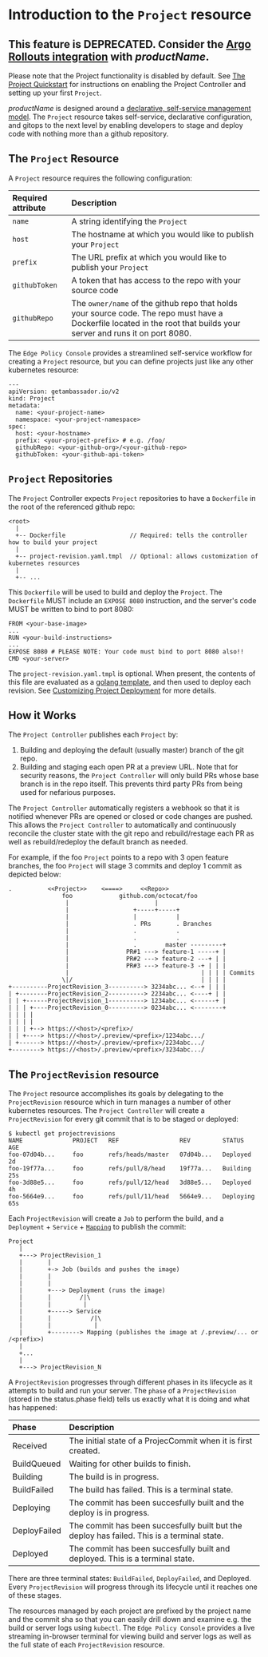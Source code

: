 # Introduction to the `Project` resource

## This feature is DEPRECATED. Consider the [Argo Rollouts integration](/docs/argo/latest/quick-start) with $productName$.

Please note that the Project functionality is disabled by default. See [The Project Quickstart](../../../tutorials/projects/) for instructions on enabling the Project Controller and setting up your first `Project`.

$productName$ is designed around a [declarative, self-service management model](../../concepts/gitops-continuous-delivery). The `Project` resource takes self-service, declarative configuration, and gitops to the next level by enabling developers to stage and deploy code with nothing more than a github repository. 

## The `Project` Resource

A `Project` resource requires the following configuration:

| Required attribute        | Description               |
| :------------------------ | :------------------------ |
| `name`                    | A string identifying the `Project` |
| `host`                    | The hostname at which you would like to publish your `Project` |
| `prefix`                  | The URL prefix at which you would like to publish your `Project` |[resource](#resources) |
| `githubToken`             | A token that has access to the repo with your source code |
| `githubRepo`              | The `owner/name` of the github repo that holds your source code. The repo must have a Dockerfile located in the root that builds your server and runs it on port 8080. |

The `Edge Policy Console` provides a streamlined self-service workflow for creating a `Project` resource, but you can define projects just like any other kubernetes resource:

```
---
apiVersion: getambassador.io/v2
kind: Project
metadata:
  name: <your-project-name>
  namespace: <your-project-namespace>
spec:
  host: <your-hostname>
  prefix: <your-project-prefix> # e.g. /foo/
  githubRepo: <your-github-org>/<your-github-repo>
  githubToken: <your-github-api-token>
```

## `Project` Repositories

The `Project` Controller expects `Project` repositories to have a `Dockerfile` in the root of the referenced github repo:

```
<root>
  |
  +-- Dockerfile                  // Required: tells the controller how to build your project
  |
  +-- project-revision.yaml.tmpl  // Optional: allows customization of kubernetes resources
  |
  +-- ...
```

This `Dockerfile` will be used to build and deploy the `Project`. The `Dockerfile` MUST include an `EXPOSE 8080` instruction, and the server's code MUST be written to bind to port 8080:

```
FROM <your-base-image>
...
RUN <your-build-instructions>
...
EXPOSE 8080 # PLEASE NOTE: Your code must bind to port 8080 also!!
CMD <your-server>
```

The `project-revision.yaml.tmpl` is optional. When present, the contents of this file are evaluated as a [golang template](https://golang.org/pkg/text/template/), and then used to deploy each revision. See [Customizing Project Deployment](../project-customization) for more details.

## How it Works

The `Project Controller` publishes each `Project` by:

1. Building and deploying the default (usually master) branch of the git repo.
2. Building and staging each open PR at a preview URL. Note that for security reasons, the `Project Controller` will only build PRs whose base branch is in the repo itself. This prevents third party PRs from being used for nefarious purposes.

The `Project Controller` automatically registers a webhook so that it is notified whenever PRs are opened or closed or code changes are pushed. This allows the `Project Controller` to automatically and continuously reconcile the cluster state with the git repo and rebuild/restage each PR as well as rebuild/redeploy the default branch as needed.

For example, if the foo `Project` points to a repo with 3 open feature branches, the foo `Project` will stage 3 commits and deploy 1 commit as depicted below:

```
.          <<Project>>    <====>     <<Repo>>
               foo             github.com/octocat/foo
                |                        |
                |                  +-----+-----+
                |                  |           |
                |                  . PRs       . Branches
                |                  .           .
                |                  .           .
                |                  .        master ---------+
                |                PR#1 ---> feature-1 -----+ |
                |                PR#2 ---> feature-2 ---+ | |
                |                PR#3 ---> feature-3 -+ | | |
                |                                     | | | | Commits
               \|/                                    | | | |
+----------ProjectRevision_3----------> 3234abc... <--+ | | |
| +--------ProjectRevision_2----------> 2234abc... <----+ | |
| | +------ProjectRevision_1----------> 1234abc... <------+ |
| | | +----ProjectRevision_0----------> 0234abc... <--------+
| | | |
| | | |
| | | +--> https://<host>/<prefix>/
| | +----> https://<host>/.preview/<prefix>/1234abc.../
| +------> https://<host>/.preview/<prefix>/2234abc.../
+--------> https://<host>/.preview/<prefix>/3234abc.../
```

## The `ProjectRevision` resource

The `Project` resource accomplishes its goals by delegating to the `ProjectRevision` resource which in turn manages a number of other kubernetes resources. The `Project Controller` will create a `ProjectRevision` for every git commit that is to be staged or deployed:

```
$ kubectl get projectrevisions
NAME              PROJECT   REF                 REV         STATUS         AGE
foo-07d04b...     foo       refs/heads/master   07d04b...   Deployed       2d
foo-19f77a...     foo       refs/pull/8/head    19f77a...   Building       25s
foo-3d88e5...     foo       refs/pull/12/head   3d88e5...   Deployed       4h
foo-5664e9...     foo       refs/pull/11/head   5664e9...   Deploying      65s
```

Each `ProjectRevision` will create a `Job` to perform the build, and a `Deployment` + `Service` + [`Mapping`](#mapping) to publish the commit:

```
Project
   | 
   +---> ProjectRevision_1
   |       |
   |       +-> Job (builds and pushes the image)
   |       |
   |       |
   |       +---> Deployment (runs the image)
   |       |        /|\
   |       |         |
   |       +-----> Service
   |       |           /|\
   |       |            |
   |       +--------> Mapping (publishes the image at /.preview/... or /<prefix>)
   |
   +...
   |
   +---> ProjectRevision_N
```

A `ProjectRevision` progresses through different phases in its lifecycle as it attempts to build and run your server. The `phase` of a `ProjectRevision` (stored in the status.phase field) tells us exactly what it is doing and what has happened:

| Phase        | Description               |
| :------------| :------------------------ |
| Received     | The initial state of a ProjecCommit when it is first created. |
| BuildQueued  | Waiting for other builds to finish. |
| Building     | The build is in progress. |
| BuildFailed  | The build has failed. This is a terminal state. |
| Deploying    | The commit has been succesfully built and the deploy is in progress.
| DeployFailed | The commit has been succesfully built but the deploy has failed. This is a terminal state. |
| Deployed     | The commit has been succesfully built and deployed. This is a terminal state.

There are three terminal states: `BuildFailed`, `DeployFailed`, and
Deployed. Every `ProjectRevision` will progress through its lifecycle
until it reaches one of these stages.

The resources managed by each project are prefixed by the project name and the commit sha so that you can easily drill down and examine e.g. the build or server logs using `kubectl`. The `Edge Policy Console` provides a live streaming in-browser terminal for viewing build and server logs as well as the full state of each `ProjectRevision` resource.
